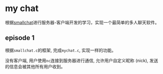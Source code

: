 # my chat

根据[smallchat](https://github.com/antirez/smallchat/tree/163b048ee74150fa953683bb9af6ac288fc22abb)进行服务器-客户端开发的学习，实现一个最简单的多人聊天软件。

## episode 1 

根据`smallchat.c`的框架, 完成`mychat.c`, 实现一样的功能。

没有客户端, 用户使用`nc`连接到服务器进行通信, 允许用户自定义昵称 (nick), 发送的信息会被其他所有用户收到。

